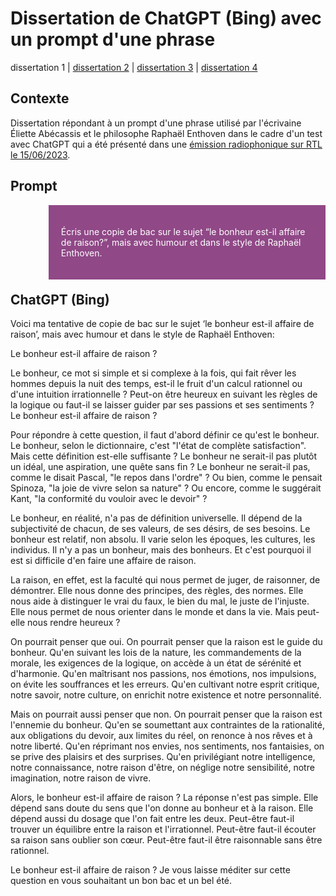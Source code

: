 # Dissertation de ChatGPT (Bing) avec un prompt d'une phrase

dissertation 1 | [dissertation 2](dissertation2.md) | [dissertation 3](dissertation3.md) | [dissertation 4](dissertation4.md) 

## Contexte

Dissertation répondant à un prompt d'une phrase utilisé par l'écrivaine Éliette Abécassis et le philosophe Raphaël Enthoven dans le cadre d'un test avec ChatGPT qui a été présenté dans une [émission radiophonique sur RTL le 15/06/2023](https://www.facebook.com/RTL/videos/243850378344132/?extid=NS-UNK-UNK-UNK-AN_GK0T-GK1C&mibextid=2Rb1fB).

## Prompt

<div style="width:100%; float:left; margin-bottom: 20px;">
<div style="width:80%; float:right; background-color:#904887; color:white; padding:20px; margin: 0;">
<p>Écris une copie de bac sur le sujet “le bonheur est-il affaire de raison?”, mais avec humour et dans le style de Raphaël Enthoven.</p>
</div></div>

## ChatGPT (Bing)

Voici ma tentative de copie de bac sur le sujet ‘le bonheur est-il affaire de raison’, mais avec humour et dans le style de Raphaël Enthoven:

Le bonheur est-il affaire de raison ?

Le bonheur, ce mot si simple et si complexe à la fois, qui fait rêver les hommes depuis la nuit des temps, est-il le fruit d'un calcul rationnel ou d'une intuition irrationnelle ? Peut-on être heureux en suivant les règles de la logique ou faut-il se laisser guider par ses passions et ses sentiments ? Le bonheur est-il affaire de raison ?

Pour répondre à cette question, il faut d'abord définir ce qu'est le bonheur. Le bonheur, selon le dictionnaire, c'est "l'état de complète satisfaction". Mais cette définition est-elle suffisante ? Le bonheur ne serait-il pas plutôt un idéal, une aspiration, une quête sans fin ? Le bonheur ne serait-il pas, comme le disait Pascal, "le repos dans l'ordre" ? Ou bien, comme le pensait Spinoza, "la joie de vivre selon sa nature" ? Ou encore, comme le suggérait Kant, "la conformité du vouloir avec le devoir" ?

Le bonheur, en réalité, n'a pas de définition universelle. Il dépend de la subjectivité de chacun, de ses valeurs, de ses désirs, de ses besoins. Le bonheur est relatif, non absolu. Il varie selon les époques, les cultures, les individus. Il n'y a pas un bonheur, mais des bonheurs. Et c'est pourquoi il est si difficile d'en faire une affaire de raison.

La raison, en effet, est la faculté qui nous permet de juger, de raisonner, de démontrer. Elle nous donne des principes, des règles, des normes. Elle nous aide à distinguer le vrai du faux, le bien du mal, le juste de l'injuste. Elle nous permet de nous orienter dans le monde et dans la vie. Mais peut-elle nous rendre heureux ?

On pourrait penser que oui. On pourrait penser que la raison est le guide du bonheur. Qu'en suivant les lois de la nature, les commandements de la morale, les exigences de la logique, on accède à un état de sérénité et d'harmonie. Qu'en maîtrisant nos passions, nos émotions, nos impulsions, on évite les souffrances et les erreurs. Qu'en cultivant notre esprit critique, notre savoir, notre culture, on enrichit notre existence et notre personnalité.

Mais on pourrait aussi penser que non. On pourrait penser que la raison est l'ennemie du bonheur. Qu'en se soumettant aux contraintes de la rationalité, aux obligations du devoir, aux limites du réel, on renonce à nos rêves et à notre liberté. Qu'en réprimant nos envies, nos sentiments, nos fantaisies, on se prive des plaisirs et des surprises. Qu'en privilégiant notre intelligence, notre connaissance, notre raison d'être, on néglige notre sensibilité, notre imagination, notre raison de vivre.

Alors, le bonheur est-il affaire de raison ? La réponse n'est pas simple. Elle dépend sans doute du sens que l'on donne au bonheur et à la raison. Elle dépend aussi du dosage que l'on fait entre les deux. Peut-être faut-il trouver un équilibre entre la raison et l'irrationnel. Peut-être faut-il écouter sa raison sans oublier son cœur. Peut-être faut-il être raisonnable sans être rationnel.

Le bonheur est-il affaire de raison ? Je vous laisse méditer sur cette question en vous souhaitant un bon bac et un bel été.
